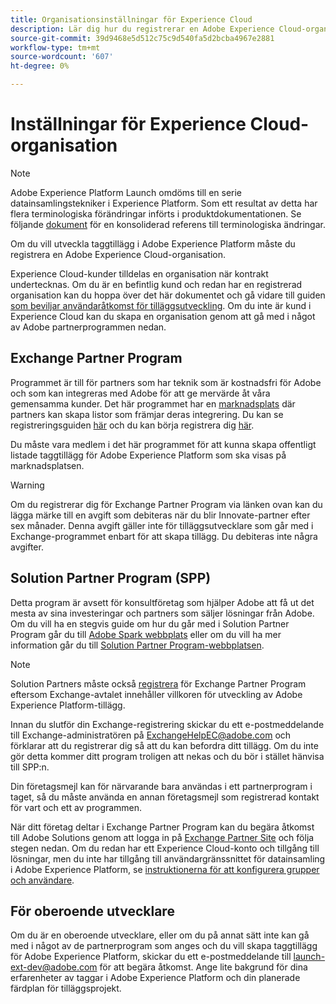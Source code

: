 ```yaml
---
title: Organisationsinställningar för Experience Cloud
description: Lär dig hur du registrerar en Adobe Experience Cloud-organisation för att börja utveckla tillägg för Adobe Experience Platform.
source-git-commit: 39d9468e5d512c75c9d540fa5d2bcba4967e2881
workflow-type: tm+mt
source-wordcount: '607'
ht-degree: 0%

---
```


# Inställningar för Experience Cloud-organisation

>[!NOTE]
>
>Adobe Experience Platform Launch omdöms till en serie datainsamlingstekniker i Experience Platform. Som ett resultat av detta har flera terminologiska förändringar införts i produktdokumentationen. Se följande [dokument](../../term-updates.md) för en konsoliderad referens till terminologiska ändringar.

Om du vill utveckla taggtillägg i Adobe Experience Platform måste du registrera en Adobe Experience Cloud-organisation.

Experience Cloud-kunder tilldelas en organisation när kontrakt undertecknas. Om du är en befintlig kund och redan har en registrerad organisation kan du hoppa över det här dokumentet och gå vidare till guiden [som beviljar användaråtkomst för tilläggsutveckling](./access.md). Om du inte är kund i Experience Cloud kan du skapa en organisation genom att gå med i något av Adobe partnerprogrammen nedan.

## Exchange Partner Program

Programmet är till för partners som har teknik som är kostnadsfri för Adobe och som kan integreras med Adobe för att ge mervärde åt våra gemensamma kunder. Det här programmet har en [marknadsplats](https://www.adobeexchange.com/experiencecloud.html) där partners kan skapa listor som främjar deras integrering. Du kan se registreringsguiden [här](https://partners.adobe.com/exchangeprogram/experiencecloud/reg-guide.html) och du kan börja registrera dig [här](https://partners.adobe.com/exchangeprogram/experiencecloud/prereg.html).

Du måste vara medlem i det här programmet för att kunna skapa offentligt listade taggtillägg för Adobe Experience Platform som ska visas på marknadsplatsen.

>[!WARNING]
>
>Om du registrerar dig för Exchange Partner Program via länken ovan kan du lägga märke till en avgift som debiteras när du blir Innovate-partner efter sex månader. Denna avgift gäller inte för tilläggsutvecklare som går med i Exchange-programmet enbart för att skapa tillägg. Du debiteras inte några avgifter.

## Solution Partner Program (SPP)

Detta program är avsett för konsultföretag som hjälper Adobe att få ut det mesta av sina investeringar och partners som säljer lösningar från Adobe. Om du vill ha en stegvis guide om hur du går med i Solution Partner Program går du till [Adobe Spark webbplats](https://spark.adobe.com/page/7PKZzIJJjkcDd/) eller om du vill ha mer information går du till [Solution Partner Program-webbplatsen](https://solutionpartners.adobe.com/home.html).

>[!NOTE]
>
>Solution Partners måste också [registrera](https://partners.adobe.com/exchangeprogram/experiencecloud/prereg.html) för Exchange Partner Program eftersom Exchange-avtalet innehåller villkoren för utveckling av Adobe Experience Platform-tillägg.
>
>Innan du slutför din Exchange-registrering skickar du ett e-postmeddelande till Exchange-administratören på <ExchangeHelpEC@adobe.com> och förklarar att du registrerar dig så att du kan befordra ditt tillägg. Om du inte gör detta kommer ditt program troligen att nekas och du bör i stället hänvisa till SPP:n.
>
>Din företagsmejl kan för närvarande bara användas i ett partnerprogram i taget, så du måste använda en annan företagsmejl som registrerad kontakt för vart och ett av programmen.

När ditt företag deltar i Exchange Partner Program kan du begära åtkomst till Adobe Solutions genom att logga in på [Exchange Partner Site](https://partners.adobe.com/exchangeprogram/experiencecloud) och följa stegen nedan. Om du redan har ett Experience Cloud-konto och tillgång till lösningar, men du inte har tillgång till användargränssnittet för datainsamling i Adobe Experience Platform, se [instruktionerna för att konfigurera grupper och användare](../../ui/administration/user-permissions.md).

## För oberoende utvecklare

Om du är en oberoende utvecklare, eller om du på annat sätt inte kan gå med i något av de partnerprogram som anges och du vill skapa taggtillägg för Adobe Experience Platform, skickar du ett e-postmeddelande till launch-ext-dev@adobe.com för att begära åtkomst. Ange lite bakgrund för dina erfarenheter av taggar i Adobe Experience Platform och din planerade färdplan för tilläggsprojekt.
